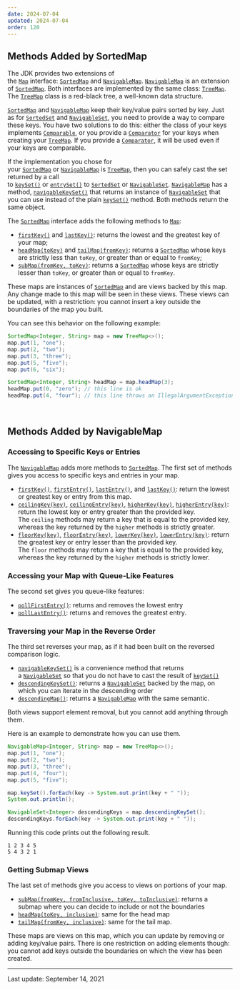 ```yaml
---
date: 2024-07-04
updated: 2024-07-04
order: 120
---
```

## Methods Added by SortedMap

The JDK provides two extensions of the [`Map`](https://docs.oracle.com/en/java/javase/22/docs/api/java.base/java/util/Map.html) interface: [`SortedMap`](https://docs.oracle.com/en/java/javase/22/docs/api/java.base/java/util/SortedMap.html) and [`NavigableMap`](https://docs.oracle.com/en/java/javase/22/docs/api/java.base/java/util/NavigableMap.html). [`NavigableMap`](https://docs.oracle.com/en/java/javase/22/docs/api/java.base/java/util/NavigableMap.html) is an extension of [`SortedMap`](https://docs.oracle.com/en/java/javase/22/docs/api/java.base/java/util/SortedMap.html). Both interfaces are implemented by the same class: [`TreeMap`](https://docs.oracle.com/en/java/javase/22/docs/api/java.base/java/util/TreeMap.html). The [`TreeMap`](https://docs.oracle.com/en/java/javase/22/docs/api/java.base/java/util/TreeMap.html) class is a red-black tree, a well-known data structure.

[`SortedMap`](https://docs.oracle.com/en/java/javase/22/docs/api/java.base/java/util/SortedMap.html) and [`NavigableMap`](https://docs.oracle.com/en/java/javase/22/docs/api/java.base/java/util/NavigableMap.html) keep their key/value pairs sorted by key. Just as for [`SortedSet`](https://docs.oracle.com/en/java/javase/22/docs/api/java.base/java/util/SortedSet.html) and [`NavigableSet`](https://docs.oracle.com/en/java/javase/22/docs/api/java.base/java/util/NavigableSet.html), you need to provide a way to compare these keys. You have two solutions to do this: either the class of your keys implements [`Comparable`](https://docs.oracle.com/en/java/javase/22/docs/api/java.base/java/lang/Comparable.html), or you provide a [`Comparator`](https://docs.oracle.com/en/java/javase/22/docs/api/java.base/java/util/Comparator.html) for your keys when creating your [`TreeMap`](https://docs.oracle.com/en/java/javase/22/docs/api/java.base/java/util/TreeMap.html). If you provide a [`Comparator`](https://docs.oracle.com/en/java/javase/22/docs/api/java.base/java/util/Comparator.html), it will be used even if your keys are comparable.

If the implementation you chose for your [`SortedMap`](https://docs.oracle.com/en/java/javase/22/docs/api/java.base/java/util/SortedMap.html) or [`NavigableMap`](https://docs.oracle.com/en/java/javase/22/docs/api/java.base/java/util/NavigableMap.html) is [`TreeMap`](https://docs.oracle.com/en/java/javase/22/docs/api/java.base/java/util/TreeMap.html), then you can safely cast the set returned by a call to [`keySet()`](https://docs.oracle.com/en/java/javase/22/docs/api/java.base/java/util/Map.html#keySet()) or [`entrySet()`](https://docs.oracle.com/en/java/javase/22/docs/api/java.base/java/util/Map.html#entrySet()) to [`SortedSet`](https://docs.oracle.com/en/java/javase/22/docs/api/java.base/java/util/SortedSet.html) or [`NavigableSet`](https://docs.oracle.com/en/java/javase/22/docs/api/java.base/java/util/NavigableSet.html). [`NavigableMap`](https://docs.oracle.com/en/java/javase/22/docs/api/java.base/java/util/NavigableMap.html) has a method, [`navigableKeySet()`](https://docs.oracle.com/en/java/javase/22/docs/api/java.base/java/util/NavigableMap.html#navigableKeySet()) that returns an instance of [`NavigableSet`](https://docs.oracle.com/en/java/javase/22/docs/api/java.base/java/util/NavigableSet.html) that you can use instead of the plain [`keySet()`](https://docs.oracle.com/en/java/javase/22/docs/api/java.base/java/util/Map.html#keySet()) method. Both methods return the same object.

The [`SortedMap`](https://docs.oracle.com/en/java/javase/22/docs/api/java.base/java/util/SortedMap.html) interface adds the following methods to [`Map`](https://docs.oracle.com/en/java/javase/22/docs/api/java.base/java/util/Map.html):

- [`firstKey()`](https://docs.oracle.com/en/java/javase/22/docs/api/java.base/java/util/SortedMap.html#firstKey()) and [`lastKey()`](https://docs.oracle.com/en/java/javase/22/docs/api/java.base/java/util/SortedMap.html#lastKey()): returns the lowest and the greatest key of your map;
- [`headMap(toKey)`](https://docs.oracle.com/en/java/javase/22/docs/api/java.base/java/util/SortedMap.html#headMap(K)) and [`tailMap(fromKey)`](https://docs.oracle.com/en/java/javase/22/docs/api/java.base/java/util/SortedMap.html#tailMap(K)): returns a [`SortedMap`](https://docs.oracle.com/en/java/javase/22/docs/api/java.base/java/util/SortedMap.html) whose keys are strictly less than `toKey`, or greater than or equal to `fromKey`;
- [`subMap(fromKey, toKey)`](https://docs.oracle.com/en/java/javase/22/docs/api/java.base/java/util/SortedMap.html#subMap(K,K)): returns a [`SortedMap`](https://docs.oracle.com/en/java/javase/22/docs/api/java.base/java/util/SortedMap.html) whose keys are strictly lesser than `toKey`, or greater than or equal to `fromKey`.

These maps are instances of [`SortedMap`](https://docs.oracle.com/en/java/javase/22/docs/api/java.base/java/util/SortedMap.html) and are views backed by this map. Any change made to this map will be seen in these views. These views can be updated, with a restriction: you cannot insert a key outside the boundaries of the map you built.

You can see this behavior on the following example:

```java
SortedMap<Integer, String> map = new TreeMap<>();
map.put(1, "one");
map.put(2, "two");
map.put(3, "three");
map.put(5, "five");
map.put(6, "six");

SortedMap<Integer, String> headMap = map.headMap(3);
headMap.put(0, "zero"); // this line is ok
headMap.put(4, "four"); // this line throws an IllegalArgumentException
```

 

## Methods Added by NavigableMap

### Accessing to Specific Keys or Entries

The [`NavigableMap`](https://docs.oracle.com/en/java/javase/22/docs/api/java.base/java/util/NavigableMap.html) adds more methods to [`SortedMap`](https://docs.oracle.com/en/java/javase/22/docs/api/java.base/java/util/SortedMap.html). The first set of methods gives you access to specific keys and entries in your map.

- [`firstKey()`](https://docs.oracle.com/en/java/javase/22/docs/api/java.base/java/util/NavigableMap.html#firstKey()), [`firstEntry()`](https://docs.oracle.com/en/java/javase/22/docs/api/java.base/java/util/NavigableMap.html#firstEntry()), [`lastEntry()`](https://docs.oracle.com/en/java/javase/22/docs/api/java.base/java/util/NavigableMap.html#lastEntry()), and [](https://docs.oracle.com/en/java/javase/22/docs/api/java.base/java/util/SortedMap.html#lastKey())[`lastKey()`](https://docs.oracle.com/en/java/javase/22/docs/api/java.base/java/util/SortedMap.html#lastKey()): return the lowest or greatest key or entry from this map.
- [`ceilingKey(key)`](https://docs.oracle.com/en/java/javase/22/docs/api/java.base/java/util/NavigableMap.html#ceilingKey(K)), [`ceilingEntry(key)`](https://docs.oracle.com/en/java/javase/22/docs/api/java.base/java/util/NavigableMap.html#ceilingEntry(K)), [`higherKey(key)`](https://docs.oracle.com/en/java/javase/22/docs/api/java.base/java/util/NavigableMap.html#higherKey(K)), [`higherEntry(key)`](https://docs.oracle.com/en/java/javase/22/docs/api/java.base/java/util/NavigableMap.html#higherEntry(K)): return the lowest key or entry greater than the provided key. The `ceiling` methods may return a key that is equal to the provided key, whereas the key returned by the `higher` methods is strictly greater.
- [`floorKey(key)`](https://docs.oracle.com/en/java/javase/22/docs/api/java.base/java/util/NavigableMap.html#floorKey(K)), [`floorEntry(key)`](https://docs.oracle.com/en/java/javase/22/docs/api/java.base/java/util/NavigableMap.html#floorEntry(K)), [`lowerKey(key)`](https://docs.oracle.com/en/java/javase/22/docs/api/java.base/java/util/NavigableMap.html#lowerKey(K)), [`lowerEntry(key)`](https://docs.oracle.com/en/java/javase/22/docs/api/java.base/java/util/NavigableMap.html#lowerEntry(K)): return the greatest key or entry lesser than the provided key. The `floor` methods may return a key that is equal to the provided key, whereas the key returned by the `higher` methods is strictly lower.

### Accessing your Map with Queue-Like Features

The second set gives you queue-like features:

- [`pollFirstEntry()`](https://docs.oracle.com/en/java/javase/22/docs/api/java.base/java/util/NavigableMap.html#pollFirstEntry()): returns and removes the lowest entry
- [`pollLastEntry()`](https://docs.oracle.com/en/java/javase/22/docs/api/java.base/java/util/NavigableMap.html#pollLastEntry()): returns and removes the greatest entry.

### Traversing your Map in the Reverse Order

The third set reverses your map, as if it had been built on the reversed comparison logic.

- [`navigableKeySet()`](https://docs.oracle.com/en/java/javase/22/docs/api/java.base/java/util/NavigableMap.html#navigableKeySet()) is a convenience method that returns a [`NavigableSet`](https://docs.oracle.com/en/java/javase/22/docs/api/java.base/java/util/NavigableSet.html) so that you do not have to cast the result of [`keySet()`](https://docs.oracle.com/en/java/javase/22/docs/api/java.base/java/util/Map.html#keySet())
- [`descendingKeySet()`](https://docs.oracle.com/en/java/javase/22/docs/api/java.base/java/util/NavigableMap.html#descendingKeySet()): returns a [`NavigableSet`](https://docs.oracle.com/en/java/javase/22/docs/api/java.base/java/util/NavigableSet.html) backed by the map, on which you can iterate in the descending order
- [`descendingMap()`](https://docs.oracle.com/en/java/javase/22/docs/api/java.base/java/util/NavigableMap.html#descendingMap()): returns a [`NavigableMap`](https://docs.oracle.com/en/java/javase/22/docs/api/java.base/java/util/NavigableMap.html) with the same semantic.

Both views support element removal, but you cannot add anything through them.

Here is an example to demonstrate how you can use them.

```java
NavigableMap<Integer, String> map = new TreeMap<>();
map.put(1, "one");
map.put(2, "two");
map.put(3, "three");
map.put(4, "four");
map.put(5, "five");

map.keySet().forEach(key -> System.out.print(key + " "));
System.out.println();

NavigableSet<Integer> descendingKeys = map.descendingKeySet();
descendingKeys.forEach(key -> System.out.print(key + " "));
```

Running this code prints out the following result.

```text
1 2 3 4 5 
5 4 3 2 1 
```

### Getting Submap Views

The last set of methods give you access to views on portions of your map.

- [`subMap(fromKey, fromInclusive, toKey, toInclusive)`](https://docs.oracle.com/en/java/javase/22/docs/api/java.base/java/util/NavigableMap.html#subMap(K,boolean,K,boolean)): returns a submap where you can decide to include or not the boundaries
- [`headMap(toKey, inclusive)`](https://docs.oracle.com/en/java/javase/22/docs/api/java.base/java/util/NavigableMap.html#headMap(K)): same for the head map
- [`tailMap(fromKey, inclusive)`](https://docs.oracle.com/en/java/javase/22/docs/api/java.base/java/util/NavigableMap.html#tailMap(K)): same for the tail map.

These maps are views on this map, which you can update by removing or adding key/value pairs. There is one restriction on adding elements though: you cannot add keys outside the boundaries on which the view has been created.

---
Last update: September 14, 2021